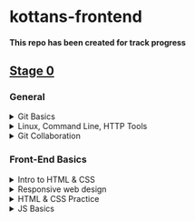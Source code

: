 # kottans-frontend

#### This repo has been created for track progress

## [Stage 0](https://github.com/kottans/frontend/blob/2022_UA/contents.md)

### General

<details><summary>Git Basics</summary>
<p>

## [Git Basics](https://github.com/kottans/frontend/blob/2022_UA/tasks/git-intro.md) 

### Create repository named kottans-friend. 
***
### Create README.md for the repository:shipit:. 
***
### Describe your impressions about learned materials:
   + name (at least) one thing that was new to you:
     >Some new git commands which I haven't used before.
   + name (at least) one thing that surprised you:
     >Command line always gives me surprises :)
   + name (at least) one thing you intend to use in the future
     >I'll try to implement any possible knowledge in my future projects.
***
### Send pull-request here [Kottans/mock-repo](https://github.com/Kottans/mock-repo)
</p>
</details>


<details><summary>Linux, Command Line, HTTP Tools</summary>
<p>

## [Linux, Command Line, HTTP Tools](https://github.com/kottans/frontend/blob/2022_UA/tasks/linux-cli-http.md)

### Make a screenshots of finished lessons at linux_cli and put their in kottans-repo folder. 
***
### Add screenshot links to README.md :shipit:.

  1. [Screenshot module 1](./task_linux_cli/quiz1.png)
  
  2. [Screenshot module 2](./task_linux_cli/quiz2.png)
  
  3. [Screenshot module 3](./task_linux_cli/quiz3.png)
  
  4. [Screenshot module 4](./task_linux_cli/quiz4.png)

*** 
### Describe your impressions about learned materials:
   + name (at least) one thing that was new to you:
     >I've learned several new command for the bash terminal.
   + name (at least) one thing that surprised you:
     >Commands $man and $finger
   + name (at least) one thing you intend to use in the future
     >I'll work with directories and data more fluently than before.
***

</p>
</details>

<details><summary>Git Collaboration</summary>
<p>

## [Git Collaboration](https://github.com/kottans/frontend/blob/2022_UA/tasks/git-collaboration.md)

### Make a screenshots of finished lessons at [Coursera git course](https://www.coursera.org/learn/introduction-git-github) and [learngitbranch.js](https://learngitbranching.js.org/?locale=uk) and put their in kottans-repo folder. 
***
### Add screenshot links to README.md:shipit:.
   * Coursera git course:
   1. [Screenshot module 1](./git_collaboration/git_coursera_module_1.png)
   
   2. [Screenshot module 2](./git_collaboration/git_coursera_module_2.png)
   
   3. [Screenshot module 3](./git_collaboration/git_coursera_module_3.png)
   
   4. [Screenshot module 4](./git_collaboration/git_coursera_module_4.png)

   * Learngitbranch.js:
   1. [Screenshot module 1](./git_collaboration/learngitbranch1.png)
   
   2. [Screenshot module 2](./git_collaboration/learngitbranch2.png) 
*** 
### Describe your impressions about learned materials:
   + name (at least) one thing that was new to you:
     >A bunch of some new functionality with git and github.
   + name (at least) one thing that surprised you:
     >git rebase command and work with branches
   + name (at least) one thing you intend to use in the future
     >I can't wait to apply new knowledge to a real life projects.
***

</p>
</details>


### Front-End Basics

<details><summary>Intro to HTML & CSS</summary>
<p>

## [Intro to HTML & CSS](https://github.com/kottans/frontend/blob/2022_UA/tasks/html-css-intro.md) 

### Take a course [Intro to HTML & CSS](https://www.coursera.org/learn/html-css-javascript-for-web-developers) (Till "Introduction to Responsive design) and [Learn HTML](https://www.codecademy.com/learn/learn-html) & [Learn CSS](https://www.codecademy.com/learn/learn-css)
***
### Add screenshot links to README.md:shipit:.
  * Intro to HTML & CSS
  1. [Screenshot module 1](./intro_html_css/coursera_html_week1.png)

  2. [Screenshot module 2](./intro_html_css/coursera_html_week2.png)

  * Learn HTML & Learn CSS
  1. [Screenshot](./intro_html_css/codecademy.png)
***
### Describe your impressions about learned materials:
   + name (at least) one thing that was new to you:
     >I've been familiar with html and css basics.
   + name (at least) one thing that surprised you:
     >Difficult to say cause most of information I've known till this course.
   + name (at least) one thing you intend to use in the future
     >I'll be using html and css for building web-pages :)
***

</p>
</details>



<details><summary>Responsive web design</summary>
<p>

## [Responsive web design](https://github.com/kottans/frontend/blob/2022_UA/tasks/html-css-responsive.md) 

### [Responsive web design basics](https://web.dev/i18n/en/responsive-web-design-basics/)
### [FLEXBOX. Вчимося верстати на флексах](https://www.youtube.com/playlist?list=PLM6XATa8CAG5mPV60dMmjMRrHVW4LmV2x) 
### [Flexbox Froggy](http://flexboxfroggy.com/)
### [CSS Grid Layout](https://www.youtube.com/watch?v=GV92IdMGFfA&list=PLM6XATa8CAG5pXQrW_kDaeZb_uIAMNZIm)
### [Grid Garden](http://cssgridgarden.com/)
***
### Add screenshot links to README.md:shipit:.
  * Flexbox Froggy
  1. [Screenshot](./responsive_web_design/froggy.png)

  * Grid Garden
  1. [Screenshot](./responsive_web_design/garden.png)
***
### Describe your impressions about learned materials:
   + name (at least) one thing that was new to you:
     >Interesting concepts of a responsive design like images reset.
   + name (at least) one thing that surprised you:
     >New features 'any-hover' and 'any-pointer'.
   + name (at least) one thing you intend to use in the future
     >I'll be using flex and grid for responsive layouts.
***

</p>
</details>

<details><summary>HTML & CSS Practice</summary>
<p>

## [Code Base](https://github.com/Simplypurr/hooli_style_popup) 
***
## [Live Demo](https://simplypurr.github.io/hooli_style_popup/dist/)
***
## [PR link](https://github.com/kottans/frontend-2022-homeworks/pull/130)
***

### Describe your impressions about learned materials:
   + name (at least) one thing that was new to you:
     >It was difficult task, I've known a lot of interesting techniques of how to implement dynamic elements on the page only via html&css.
   + name (at least) one thing that surprised you:
     >That possibly create popup just with checkbox.
   + name (at least) one thing you intend to use in the future
     >I definitely will use a custom checkboxes, big thanks to kottans for useful information!
***

</p>
</details>

<details><summary>JS Basics</summary>
<p>

## [FreeCodeCamp exercises](https://www.freecodecamp.org/learn)
***
### [Basic JavaScript](./js_basics/basic_js.png) 
### [ES6](./js_basics/es6.png)
### [Basic Data Structures](./js_basics/dataStructures.png)
### [Basic Algorithm Scripting](./js_basics/algorithmScripting.png)
### [Functional Programming](./js_basics/functionalProgramming.png)
### [Intermediate Algorithm Scripting](./js_basics/intermediateAlgorithmScripting.png)
***

### Describe your impressions about learned materials:
   + name (at least) one thing that was new to you:
     >The most difficult task for me, cause I've faced to JavaScript for the first time and programming at all.
   + name (at least) one thing that surprised you:
     >A lot of things surprised me, cause all information was completely new for me.
   + name (at least) one thing you intend to use in the future
     >JavaScript is the core of web-development!
***

</p>
</details>
